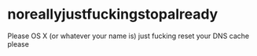 # noreallyjustfuckingstopalready
Please OS X (or whatever your name is) just fucking reset your DNS cache please
